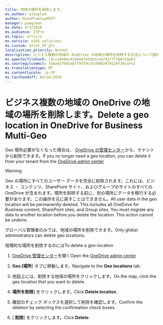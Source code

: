 ```yaml
---
title: 地域の場所を削除します。
ms.author: mikeplum
author: MikePlumleyMSFT
manager: pamgreen
ms.date: 4/3/2018
ms.audience: ITPro
ms.topic: article
ms.service: o365-solutions
ms.custom: Strat_SP_gtc
localization_priority: Normal
description: ビジネス複数の地域の OneDrive の地域の場所を削除する方法について説明します。
ms.openlocfilehash: c9cce9e8bc42debb741953ce47daf7f700c5dab3
ms.sourcegitcommit: fa8a42f093abff9759c33c0902878128f30cafe2
ms.translationtype: MT
ms.contentlocale: ja-JP
ms.lasthandoff: 04/16/2018
---
```

# <a name="delete-a-geo-location-in-onedrive-for-business-multi-geo"></a><span data-ttu-id="f7f92-103">ビジネス複数の地域の OneDrive の地域の場所を削除します。</span><span class="sxs-lookup"><span data-stu-id="f7f92-103">Delete a geo location in OneDrive for Business Multi-Geo</span></span>

<span data-ttu-id="f7f92-104">Geo 場所必要がなくなった場合は、 [OneDrive の管理センター](https://admin.onedrive.com)から、テナントから削除できます。</span><span class="sxs-lookup"><span data-stu-id="f7f92-104">If you no longer need a geo location, you can delete it from your tenant from the [OneDrive admin center](https://admin.onedrive.com)</span></span>

> [!WARNING]
> <span data-ttu-id="f7f92-p101">Geo の場所にすべてのユーザー データを完全に削除されます。これには、ビジネス ・ コンテンツ、SharePoint サイト、およびグループのサイトのすべての OneDrive が含まれます。場所を削除する前に、別の場所にデータを移行する必要があります。この操作を元に戻すことはできません。</span><span class="sxs-lookup"><span data-stu-id="f7f92-p101">All user data in the geo location will be permanently deleted. This includes all OneDrive for Business content, SharePoint sites, and Group sites. You must migrate any data to another location before you delete the location. This action cannot be undone.</span></span>

<span data-ttu-id="f7f92-109">グローバル管理者のみでは、地域の場所を削除できます。</span><span class="sxs-lookup"><span data-stu-id="f7f92-109">Only global administrators can delete geo locations.</span></span>

<span data-ttu-id="f7f92-110">地理的な場所を削除するのには</span><span class="sxs-lookup"><span data-stu-id="f7f92-110">To delete a geo-location</span></span>

1. <span data-ttu-id="f7f92-111">[OneDrive 管理センター](https://admin.onedrive.com)を開く</span><span class="sxs-lookup"><span data-stu-id="f7f92-111">Open the [OneDrive admin center](https://admin.onedrive.com)</span></span>

2. <span data-ttu-id="f7f92-112">**Geo [場所**] タブに移動します。</span><span class="sxs-lookup"><span data-stu-id="f7f92-112">Navigate to the **Geo locations** tab.</span></span>

3. <span data-ttu-id="f7f92-113">地図上には、削除する地域の場所をクリックします。</span><span class="sxs-lookup"><span data-stu-id="f7f92-113">On the map, click the geo location that you want to delete.</span></span>

4. <span data-ttu-id="f7f92-114">**場所を削除**] をクリックします。</span><span class="sxs-lookup"><span data-stu-id="f7f92-114">Click **Delete location**.</span></span>

5. <span data-ttu-id="f7f92-115">確認のチェック ボックスを選択して削除を確認します。</span><span class="sxs-lookup"><span data-stu-id="f7f92-115">Confirm the deletion by selecting the confirmation check boxes.</span></span>

6. <span data-ttu-id="f7f92-116">[ **削除**] をクリックします。</span><span class="sxs-lookup"><span data-stu-id="f7f92-116">Click **Delete**.</span></span>



